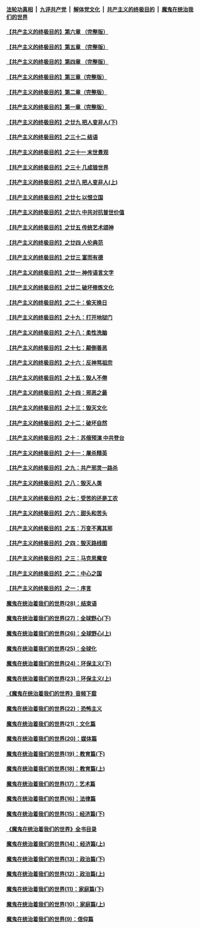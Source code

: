 

####  [法轮功真相](../../../../basic/blob/master/README.md?t=06140401) &nbsp;|&nbsp; [九评共产党](../../../../9ping.md/blob/master/README.md?t=06140401) &nbsp;|&nbsp; [解体党文化](../../../../jtdwh.md/blob/master/README.md?t=06140401)  &nbsp;|&nbsp; [共产主义的终极目的](../../../../gczydzjmd.md/blob/master/README.md?t=06140401) &nbsp;|&nbsp; [魔鬼在统治我们的世界](../../../../mgztzwmdsj.md/blob/master/README.md?t=06140401) 

#### [【共产主义的终极目的】第六章 （完整版）](../pages/nsc422/n11428913.md?t=06140401) 

#### [【共产主义的终极目的】第五章 （完整版）](../pages/nsc422/n11428912.md?t=06140401) 

#### [【共产主义的终极目的】第四章 （完整版）](../pages/nsc422/n11428907.md?t=06140401) 

#### [【共产主义的终极目的】第三章（完整版）](../pages/nsc422/n11428848.md?t=06140401) 

#### [【共产主义的终极目的】第二章（完整版）](../pages/nsc422/n11428831.md?t=06140401) 

#### [【共产主义的终极目的】第一章（完整版）](../pages/nsc422/n11417651.md?t=06140401) 

#### [【共产主义的终极目的】之廿九 把人变非人(下)](../pages/nsc422/n11344140.md?t=06140401) 

#### [【共产主义的终极目的】之三十二 结语](../pages/nsc422/n11360535.md?t=06140401) 

#### [【共产主义的终极目的】之三十一 末世景观](../pages/nsc422/n11351129.md?t=06140401) 

#### [【共产主义的终极目的】之三十 几成狼世界](../pages/nsc422/n11348280.md?t=06140401) 

#### [【共产主义的终极目的】之廿八 把人变非人(上)](../pages/nsc422/n11340492.md?t=06140401) 

#### [【共产主义的终极目的】之廿七 以恨立国](../pages/nsc422/n11336944.md?t=06140401) 

#### [【共产主义的终极目的】之廿六 中共对抗普世价值](../pages/nsc422/n11324785.md?t=06140401) 

#### [【共产主义的终极目的】之廿五 传统艺术颂神](../pages/nsc422/n11296396.md?t=06140401) 

#### [【共产主义的终极目的】之廿四 人伦典范](../pages/nsc422/n11296397.md?t=06140401) 

#### [【共产主义的终极目的】之廿三 富而有德](../pages/nsc422/n11283598.md?t=06140401) 

#### [【共产主义的终极目的】之廿一 神传语言文字](../pages/nsc422/n11263265.md?t=06140401) 

#### [【共产主义的终极目的】之廿二 破坏修炼文化](../pages/nsc422/n11245728.md?t=06140401) 

#### [【共产主义的终极目的】之二十：偷天换日](../pages/nsc422/n11238846.md?t=06140401) 

#### [【共产主义的终极目的】之十九：打开地狱门](../pages/nsc422/n11206376.md?t=06140401) 

#### [【共产主义的终极目的】之十八：柔性洗脑](../pages/nsc422/n11199994.md?t=06140401) 

#### [【共产主义的终极目的】之十七：颠倒善恶](../pages/nsc422/n11179782.md?t=06140401) 

#### [【共产主义的终极目的】之十六：反神骂祖宗](../pages/nsc422/n11166798.md?t=06140401) 

#### [【共产主义的终极目的】之十五：毁人不倦](../pages/nsc422/n11166792.md?t=06140401) 

#### [【共产主义的终极目的】之十四：邪恶之最](../pages/nsc422/n11150249.md?t=06140401) 

#### [【共产主义的终极目的】之十三：毁灭文化](../pages/nsc422/n11135227.md?t=06140401) 

#### [【共产主义的终极目的】之十二：破坏自然](../pages/nsc422/n11135214.md?t=06140401) 

#### [【共产主义的终极目的】之十：苏俄预演 中共登台](../pages/nsc422/n11118424.md?t=06140401) 

#### [【共产主义的终极目的】之十一：屠杀精英](../pages/nsc422/n11118442.md?t=06140401) 

#### [【共产主义的终极目的】之九：共产邪灵一路杀](../pages/nsc422/n11114139.md?t=06140401) 

#### [【共产主义的终极目的】之八：毁灭人类](../pages/nsc422/n11108503.md?t=06140401) 

#### [【共产主义的终极目的】之七：受苦的还是工农](../pages/nsc422/n11101809.md?t=06140401) 

#### [【共产主义的终极目的】之六：甜头和苦头](../pages/nsc422/n11096971.md?t=06140401) 

#### [【共产主义的终极目的】之五：万变不离其邪](../pages/nsc422/n11091285.md?t=06140401) 

#### [【共产主义的终极目的】之四：毁灭路线图](../pages/nsc422/n11086284.md?t=06140401) 

#### [【共产主义的终极目的】之三：马克思魔变](../pages/nsc422/n11061941.md?t=06140401) 

#### [【共产主义的终极目的】之二：中心之国](../pages/nsc422/n11047728.md?t=06140401) 

#### [【共产主义的终极目的】之一：序言](../pages/nsc422/n11086077.md?t=06140401) 

#### [魔鬼在统治着我们的世界(28)：结束语](../pages/nsc422/n10936246.md?t=06140401) 

#### [魔鬼在统治着我们的世界(27)：全球野心(下)](../pages/nsc422/n10928319.md?t=06140401) 

#### [魔鬼在统治着我们的世界(26)：全球野心(上)](../pages/nsc422/n10900318.md?t=06140401) 

#### [魔鬼在统治着我们的世界(25)：全球化](../pages/nsc422/n10788205.md?t=06140401) 

#### [魔鬼在统治着我们的世界(24)：环保主义(下)](../pages/nsc422/n10695307.md?t=06140401) 

#### [魔鬼在统治着我们的世界(23)：环保主义(上)](../pages/nsc422/n10688613.md?t=06140401) 

#### [《魔鬼在统治着我们的世界》音频下载](../pages/nsc422/n10635553.md?t=06140401) 

#### [魔鬼在统治着我们的世界(22)：恐怖主义](../pages/nsc422/n10614727.md?t=06140401) 

#### [魔鬼在统治着我们的世界(21)：文化篇](../pages/nsc422/n10597706.md?t=06140401) 

#### [魔鬼在统治着我们的世界(20)：媒体篇](../pages/nsc422/n10586579.md?t=06140401) 

#### [魔鬼在统治着我们的世界(19)：教育篇(下)](../pages/nsc422/n10564808.md?t=06140401) 

#### [魔鬼在统治着我们的世界(18)：教育篇(上)](../pages/nsc422/n10526970.md?t=06140401) 

#### [魔鬼在统治着我们的世界(17)：艺术篇](../pages/nsc422/n10499093.md?t=06140401) 

#### [魔鬼在统治着我们的世界(16)：法律篇](../pages/nsc422/n10485969.md?t=06140401) 

#### [魔鬼在统治着我们的世界(15)：经济篇(下)](../pages/nsc422/n10469975.md?t=06140401) 

#### [《魔鬼在统治着我们的世界》全书目录](../pages/nsc422/n10464261.md?t=06140401) 

#### [魔鬼在统治着我们的世界(14)：经济篇(上)](../pages/nsc422/n10457370.md?t=06140401) 

#### [魔鬼在统治着我们的世界(13)：政治篇(下)](../pages/nsc422/n10448270.md?t=06140401) 

#### [魔鬼在统治着我们的世界(12)：政治篇(上)](../pages/nsc422/n10444576.md?t=06140401) 

#### [魔鬼在统治着我们的世界(11)：家庭篇(下)](../pages/nsc422/n10440961.md?t=06140401) 

#### [魔鬼在统治着我们的世界(10)：家庭篇(上)](../pages/nsc422/n10435448.md?t=06140401) 

#### [魔鬼在统治着我们的世界(9)：信仰篇](../pages/nsc422/n10432159.md?t=06140401) 

